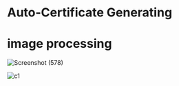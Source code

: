 # Auto-Certificate Generating
# image processing 

![Screenshot (578)](https://user-images.githubusercontent.com/126596692/223985286-a551e6c7-4045-4f2e-9042-35b68ba8c317.png)


![c1](https://user-images.githubusercontent.com/126596692/223986341-9b6660d1-54c4-4859-8887-7752bdad2300.png)
